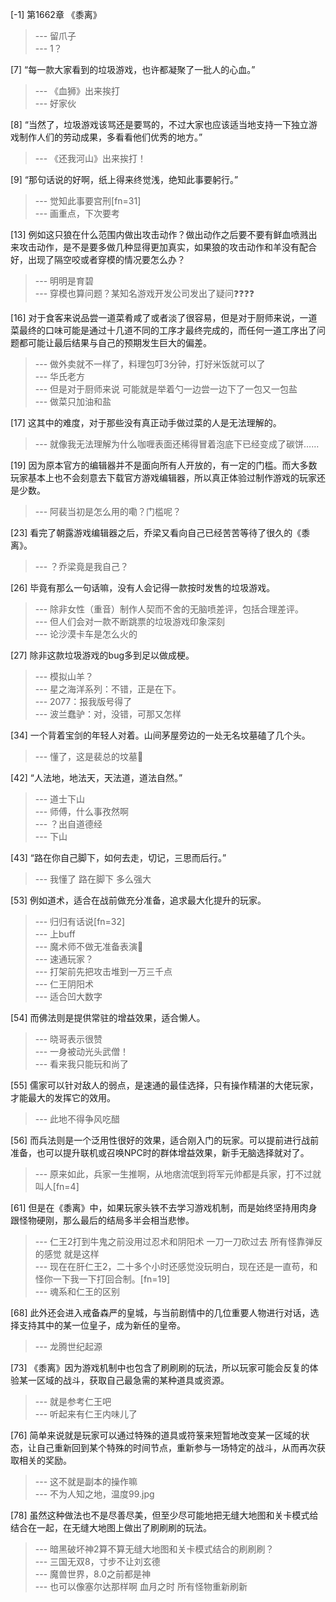 
[-1] 第1662章 《黍离》
>--- 留爪子<br>
>--- 1？<br>

[7] “每一款大家看到的垃圾游戏，也许都凝聚了一批人的心血。”
>--- 《血狮》出来挨打<br>
>--- 好家伙<br>

[8] “当然了，垃圾游戏该骂还是要骂的，不过大家也应该适当地支持一下独立游戏制作人们的劳动成果，多看看他们优秀的地方。”
>--- 《还我河山》出来挨打！<br>

[9] “那句话说的好啊，纸上得来终觉浅，绝知此事要躬行。”
>--- 觉知此事要宫刑[fn=31]<br>
>--- 画重点，下次要考<br>

[13] 例如这只狼在什么范围内做出攻击动作？做出动作之后要不要有鲜血喷溅出来攻击动作，是不是要多做几种显得更加真实，如果狼的攻击动作和羊没有配合好，出现了隔空咬或者穿模的情况要怎么办？
>--- 明明是育碧<br>
>--- 穿模也算问题？某知名游戏开发公司发出了疑问❓❓❓❓<br>

[16] 对于食客来说品尝一道菜肴咸了或者淡了很容易，但是对于厨师来说，一道菜最终的口味可能是通过十几道不同的工序才最终完成的，而任何一道工序出了问题都可能让最后结果与自己的预期发生巨大的偏差。
>--- 做外卖就不一样了，料理包叮3分钟，打好米饭就可以了<br>
>--- 华氏老方<br>
>--- 但是对于厨师来说  可能就是举着勺一边尝一边下了一包又一包盐<br>
>--- 做菜只加油和盐<br>

[17] 这其中的难度，对于那些没有真正动手做过菜的人是无法理解的。
>--- 就像我无法理解为什么咖喱表面还稀得冒着泡底下已经变成了碳饼……<br>

[19] 因为原本官方的编辑器并不是面向所有人开放的，有一定的门槛。而大多数玩家基本上也不会刻意去下载官方游戏编辑器，所以真正体验过制作游戏的玩家还是少数。
>--- 阿裴当初是怎么用的嘞？门槛呢？<br>

[23] 看完了朝露游戏编辑器之后，乔梁又看向自己已经苦苦等待了很久的《黍离》。
>--- ？乔梁竟是我自己？<br>

[26] 毕竟有那么一句话嘛，没有人会记得一款按时发售的垃圾游戏。
>--- 除非女性（重音）制作人契而不舍的无脑喷差评，包括合理差评。<br>
>--- 但人们会对一款不断跳票的垃圾游戏印象深刻<br>
>--- 论沙漠卡车是怎么火的<br>

[27] 除非这款垃圾游戏的bug多到足以做成梗。
>--- 模拟山羊？<br>
>--- 星之海洋系列：不错，正是在下。<br>
>--- 2077：报我版号得了<br>
>--- 波兰蠢驴：对，没错，可那又怎样<br>

[34] 一个背着宝剑的年轻人对着。山间茅屋旁边的一处无名坟墓磕了几个头。
>--- 懂了，这是裴总的坟墓🐶<br>

[42] “人法地，地法天，天法道，道法自然。”
>--- 道士下山<br>
>--- 师傅，什么事孜然啊<br>
>--- ？出自道德经<br>
>--- 下山<br>

[43] “路在你自己脚下，如何去走，切记，三思而后行。”
>--- 我懂了
路在脚下
多么强大<br>

[53] 例如道术，适合在战前做充分准备，追求最大化提升的玩家。
>--- 归归有话说[fn=32]<br>
>--- 上buff<br>
>--- 魔术师不做无准备表演🐶<br>
>--- 速通玩家？<br>
>--- 打架前先把攻击堆到一万三千点<br>
>--- 仁王阴阳术<br>
>--- 适合凹大数字<br>

[54] 而佛法则是提供常驻的增益效果，适合懒人。
>--- 晓哥表示很赞<br>
>--- 一身被动光头武僧！<br>
>--- 看来我只能玩和尚了<br>

[55] 儒家可以针对敌人的弱点，是速通的最佳选择，只有操作精湛的大佬玩家，才能最大的发挥它的效用。
>--- 此地不得争风吃醋<br>

[56] 而兵法则是一个泛用性很好的效果，适合刚入门的玩家。可以提前进行战前准备，也可以提升联机或召唤NPC时的群体增益效果，新手无脑选择就对了。
>--- 原来如此，兵家一生推啊，从地痞流氓到将军元帅都是兵家，打不过就叫人[fn=4]<br>

[61] 但是在《黍离》中，如果玩家头铁不去学习游戏机制，而是始终坚持用肉身跟怪物硬刚，那么最后的结局多半会相当悲惨。
>--- 仁王2打到牛鬼之前没用过忍术和阴阳术 一刀一刀砍过去 所有怪靠弹反的感觉 就是这样<br>
>--- 现在在肝仁王2，二十多个小时还感觉没玩明白，现在还是一直苟，和怪你一下我一下打回合制。[fn=19]<br>
>--- 魂系和仁王的区别<br>

[68] 此外还会进入戒备森严的皇城，与当前剧情中的几位重要人物进行对话，选择支持其中的某一位皇子，成为新任的皇帝。
>--- 龙腾世纪起源<br>

[73] 《黍离》因为游戏机制中也包含了刷刷刷的玩法，所以玩家可能会反复的体验某一区域的战斗，获取自己最急需的某种道具或资源。
>--- 就是参考仁王吧<br>
>--- 听起来有仁王内味儿了<br>

[76] 简单来说就是玩家可以通过特殊的道具或符箓来短暂地改变某一区域的状态，让自己重新回到某个特殊的时间节点，重新参与一场特定的战斗，从而再次获取相关的奖励。
>--- 这不就是副本的操作嘛<br>
>--- 不为人知之地，温度99.jpg<br>

[78] 虽然这种做法也不是尽善尽美，但至少尽可能地把无缝大地图和关卡模式给结合在一起，在无缝大地图上做出了刷刷刷的玩法。
>--- 暗黑破坏神2算不算无缝大地图和关卡模式结合的刷刷刷？<br>
>--- 三国无双8，寸步不让刘玄德<br>
>--- 魔兽世界，8.0之前都是神<br>
>--- 也可以像塞尔达那样啊 血月之时 所有怪物重新刷新<br>
